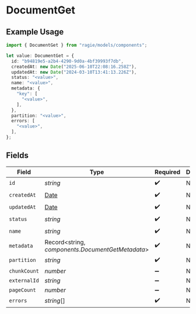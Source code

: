 # DocumentGet

## Example Usage

```typescript
import { DocumentGet } from "ragie/models/components";

let value: DocumentGet = {
  id: "b94819e5-a2b4-4290-9d0a-4bf39993f7db",
  createdAt: new Date("2025-06-10T22:08:16.258Z"),
  updatedAt: new Date("2024-03-10T13:41:13.226Z"),
  status: "<value>",
  name: "<value>",
  metadata: {
    "key": [
      "<value>",
    ],
  },
  partition: "<value>",
  errors: [
    "<value>",
  ],
};
```

## Fields

| Field                                                                                         | Type                                                                                          | Required                                                                                      | Description                                                                                   |
| --------------------------------------------------------------------------------------------- | --------------------------------------------------------------------------------------------- | --------------------------------------------------------------------------------------------- | --------------------------------------------------------------------------------------------- |
| `id`                                                                                          | *string*                                                                                      | :heavy_check_mark:                                                                            | N/A                                                                                           |
| `createdAt`                                                                                   | [Date](https://developer.mozilla.org/en-US/docs/Web/JavaScript/Reference/Global_Objects/Date) | :heavy_check_mark:                                                                            | N/A                                                                                           |
| `updatedAt`                                                                                   | [Date](https://developer.mozilla.org/en-US/docs/Web/JavaScript/Reference/Global_Objects/Date) | :heavy_check_mark:                                                                            | N/A                                                                                           |
| `status`                                                                                      | *string*                                                                                      | :heavy_check_mark:                                                                            | N/A                                                                                           |
| `name`                                                                                        | *string*                                                                                      | :heavy_check_mark:                                                                            | N/A                                                                                           |
| `metadata`                                                                                    | Record<string, *components.DocumentGetMetadata*>                                              | :heavy_check_mark:                                                                            | N/A                                                                                           |
| `partition`                                                                                   | *string*                                                                                      | :heavy_check_mark:                                                                            | N/A                                                                                           |
| `chunkCount`                                                                                  | *number*                                                                                      | :heavy_minus_sign:                                                                            | N/A                                                                                           |
| `externalId`                                                                                  | *string*                                                                                      | :heavy_minus_sign:                                                                            | N/A                                                                                           |
| `pageCount`                                                                                   | *number*                                                                                      | :heavy_minus_sign:                                                                            | N/A                                                                                           |
| `errors`                                                                                      | *string*[]                                                                                    | :heavy_check_mark:                                                                            | N/A                                                                                           |